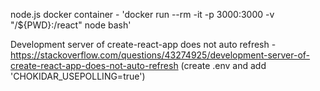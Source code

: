 node.js docker container - 'docker run --rm -it -p 3000:3000 -v "/${PWD}:/react" node bash'

Development server of create-react-app does not auto refresh - https://stackoverflow.com/questions/43274925/development-server-of-create-react-app-does-not-auto-refresh (create .env and add 'CHOKIDAR_USEPOLLING=true')